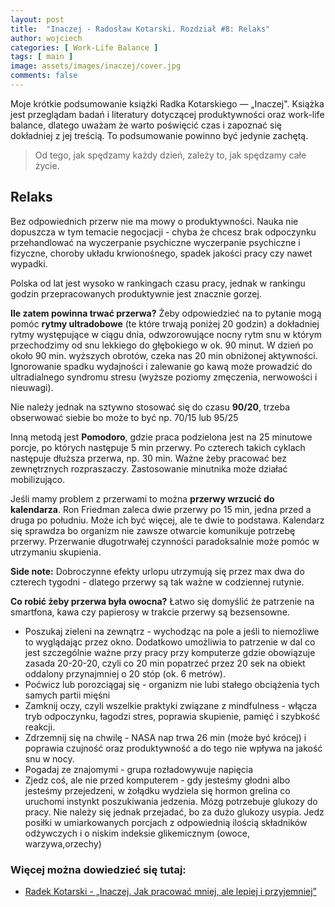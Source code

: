 ```yaml
---
layout: post
title:  "Inaczej - Radosław Kotarski. Rozdział #8: Relaks"
author: wojciech
categories: [ Work-Life Balance ]
tags: [ main ]
image: assets/images/inaczej/cover.jpg
comments: false
---
```

Moje krótkie podsumowanie książki Radka Kotarskiego — „Inaczej". Książka jest przeglądam badań i literatury dotyczącej
produktywności oraz work-life balance, dlatego uważam że warto poświęcić czas i zapoznać się dokładniej z jej treścią.
To podsumowanie powinno być jedynie zachętą.

> Od tego, jak spędzamy każdy dzień, zależy to, jak spędzamy całe życie.

## Relaks

Bez odpowiednich przerw nie ma mowy o produktywności. Nauka nie dopuszcza w tym temacie negocjacji - chyba że chcesz
brak odpoczynku przehandlować na wyczerpanie psychiczne wyczerpanie psychiczne i fizyczne, choroby układu krwionośnego,
spadek jakości pracy czy nawet wypadki.

Polska od lat jest wysoko w rankingach czasu pracy, jednak w rankingu godzin przepracowanych produktywnie jest znacznie
gorzej.

**Ile zatem powinna trwać przerwa?** Żeby odpowiedzieć na to pytanie mogą pomóc **rytmy ultradobowe** (te które trwają
poniżej 20 godzin) a dokładniej rytmy występujące w ciągu dnia, odwzorowujące nocny rytm snu w którym przechodzimy od
snu lekkiego do głębokiego w ok. 90 minut. W dzień po około 90 min. wyższych obrotów, czeka nas 20 min obniżonej
aktywności. Ignorowanie spadku wydajności i zalewanie go kawą może prowadzić do ultradialnego syndromu stresu (wyższe
poziomy zmęczenia, nerwowości i nieuwagi).

Nie należy jednak na sztywno stosować się do czasu **90/20**, trzeba obserwować siebie bo może to być np. 70/15 lub
95/25

Inną metodą jest **Pomodoro**, gdzie praca podzielona jest na 25 minutowe porcje, po których następuje 5 min przerwy. Po
czterech takich cyklach następuje dłuższa przerwa, np. 30 min. Ważne żeby pracować bez zewnętrznych rozpraszaczy.
Zastosowanie minutnika może działać mobilizująco.

Jeśli mamy problem z przerwami to można **przerwy wrzucić do kalendarza**. Ron Friedman zaleca dwie przerwy po 15 min,
jedna przed a druga po południu. Może ich być więcej, ale te dwie to podstawa. Kalendarz się sprawdza
bo organizm nie zawsze otwarcie komunikuje potrzebę przerwy. Przerwanie długotrwałej czynności paradoksalnie może pomóc
w utrzymaniu skupienia.

**Side note:** Dobroczynne efekty urlopu utrzymują się przez max dwa do czterech tygodni - dlatego przerwy są tak ważne
w codziennej rutynie.

**Co robić żeby przerwa była owocna?** Łatwo się domyślić że patrzenie na smartfona, kawa czy papierosy w trakcie
przerwy są bezsensowne.

* Poszukaj zieleni na zewnątrz - wychodząc na pole a jeśli to niemożliwe to wyglądając przez okno. Dodatkowo umożliwia
  to patrzenie w dal co jest szczególnie ważne przy pracy przy komputerze gdzie obowiązuje zasada 20-20-20, czyli co 20
  min popatrzeć przez 20 sek na obiekt oddalony przynajmniej o 20 stóp (ok. 6 metrów).
* Poćwicz lub porozciągaj się - organizm nie lubi stałego obciążenia tych samych partii mięśni
* Zamknij oczy, czyli wszelkie praktyki związane z mindfulness - włącza tryb odpoczynku, łagodzi stres, poprawia
  skupienie, pamięć i szybkość reakcji.
* Zdrzemnij się na chwilę - NASA nap trwa 26 min (może być krócej) i poprawia czujność oraz produktywność a do tego nie
  wpływa na jakość snu w nocy.
* Pogadaj ze znajomymi - grupa rozładowywuje napięcia
* Zjedz coś, ale nie przed komputerem - gdy jesteśmy głodni albo jesteśmy przejedzeni, w żołądku wydziela się hormon
  grelina co uruchomi instynkt poszukiwania jedzenia. Mózg potrzebuje glukozy do pracy. Nie należy się jednak przejadać,
  bo za dużo glukozy usypia. Jedz posiłki w umiarkowanych porcjach z odpowiednią ilością składników odżywczych i o
  niskim indeksie glikemicznym (owoce, warzywa,orzechy)

### Więcej można dowiedzieć się tutaj:

- [Radek Kotarski - „Inaczej. Jak pracować mniej, ale lepiej i przyjemniej”](https://altenberg.pl/inaczej-radek-kotarski/)






